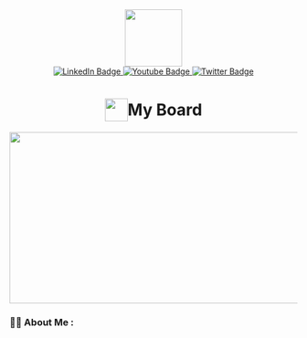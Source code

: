 <div id="header" align="center">
    <img src="https://c.tenor.com/ql4f6dmta0UAAAAi/hamster-spinning.gif" width="100" />
    <div id="badges">
        <a href="your-linkedin-URL">
            <img src="https://img.shields.io/badge/LinkedIn-blue?style=for-the-badge&logo=linkedin&logoColor=white"
                alt="LinkedIn Badge" />
        </a>
        <a href="your-youtube-URL">
            <img src="https://img.shields.io/badge/YouTube-red?style=for-the-badge&logo=youtube&logoColor=white"
                alt="Youtube Badge" />
        </a>
        <a href="your-twitter-URL">
            <img src="https://img.shields.io/badge/Twitter-blue?style=for-the-badge&logo=twitter&logoColor=white"
                alt="Twitter Badge" />
        </a>
    </div>
    <img src="https://komarev.com/ghpvc/?username=abzh423&style=flat-square&color=blue" alt="" />
    <h1 style="display: flex; flex-direction: row; justify-content: center; align-items: center;">
        <img src="https://user-images.githubusercontent.com/81620918/184860602-cef3edd6-cb69-45f4-8517-a139805370a8.png"
            width="40px" />
        My Board
    </h1>
    <div align="center">
        <img src="https://c.tenor.com/ZlCPmBWx9pwAAAAd/anime-girl-space.gif" width="600" height="300" />
    </div>
</div>

### :woman_technologist: About Me :
